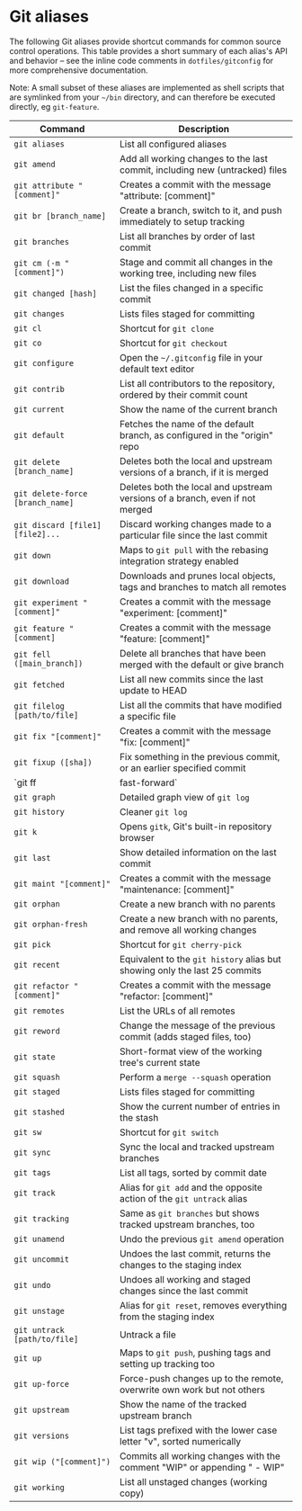 # Git aliases

The following Git aliases provide shortcut commands for common source control operations. This table provides a short summary of each alias's API and behavior – see the inline code comments in `dotfiles/gitconfig` for more comprehensive documentation.

Note: A small subset of these aliases are implemented as shell scripts that are symlinked from your `~/bin` directory, and can therefore be executed directly, eg `git-feature`.

| Command                               | Description                                                                  |
|---------------------------------------|------------------------------------------------------------------------------|
| `git aliases`                         | List all configured aliases                                                  |
| `git amend`                           | Add all working changes to the last commit, including new (untracked) files  |
| `git attribute "[comment]"`           | Creates a commit with the message "attribute: [comment]"                     |
| `git br [branch_name]`                | Create a branch, switch to it, and push immediately to setup tracking        |
| `git branches`                        | List all branches by order of last commit                                    |
| `git cm (-m "[comment]")`             | Stage and commit all changes in the working tree, including new files        |
| `git changed [hash]`                  | List the files changed in a specific commit                                  |
| `git changes`                         | Lists files staged for committing                                            |
| `git cl`                              | Shortcut for `git clone`                                                     |
| `git co`                              | Shortcut for `git checkout`                                                  |
| `git configure`                       | Open the `~/.gitconfig` file in your default text editor                     |
| `git contrib`                         | List all contributors to the repository, ordered by their commit count       |
| `git current`                         | Show the name of the current branch                                          |
| `git default`                         | Fetches the name of the default branch, as configured in the "origin" repo   |
| `git delete [branch_name]`            | Deletes both the local and upstream versions of a branch, if it is merged    |
| `git delete-force [branch_name]`      | Deletes both the local and upstream versions of a branch, even if not merged |
| `git discard [file1] [file2]...`      | Discard working changes made to a particular file since the last commit      |
| `git down`                            | Maps to `git pull` with the rebasing integration strategy enabled            |
| `git download`                        | Downloads and prunes local objects, tags and branches to match all remotes   |
| `git experiment "[comment]"`          | Creates a commit with the message "experiment: [comment]"                    |
| `git feature "[comment]`              | Creates a commit with the message "feature: [comment]"                       |
| `git fell ([main_branch])`            | Delete all branches that have been merged with the default or give branch    |
| `git fetched`                         | List all new commits since the last update to HEAD                           |
| `git filelog [path/to/file]`          | List all the commits that have modified a specific file                      |
| `git fix "[comment]"`                 | Creates a commit with the message "fix: [comment]"                           |
| `git fixup ([sha])`                   | Fix something in the previous commit, or an earlier specified commit         |
| `git ff|fast-forward`                 | Do a fast-forward merge                                                      |
| `git graph`                           | Detailed graph view of `git log`                                             |
| `git history`                         | Cleaner `git log`                                                            |
| `git k`                               | Opens `gitk`, Git's built-in repository browser                              |
| `git last`                            | Show detailed information on the last commit                                 |
| `git maint "[comment]"`               | Creates a commit with the message "maintenance: [comment]"                   |
| `git orphan`                          | Create a new branch with no parents                                          |
| `git orphan-fresh`                    | Create a new branch with no parents, and remove all working changes          |
| `git pick`                            | Shortcut for `git cherry-pick`                                               |
| `git recent`                          | Equivalent to the `git history` alias but showing only the last 25 commits   |
| `git refactor "[comment]"`            | Creates a commit with the message "refactor: [comment]"                      |
| `git remotes`                         | List the URLs of all remotes                                                 |
| `git reword`                          | Change the message of the previous commit (adds staged files, too)           |
| `git state`                           | Short-format view of the working tree's current state                        |
| `git squash`                          | Perform a `merge --squash` operation                                         |
| `git staged`                          | Lists files staged for committing                                            |
| `git stashed`                         | Show the current number of entries in the stash                              |
| `git sw`                              | Shortcut for `git switch`                                                    |
| `git sync`                            | Sync the local and tracked upstream branches                                 |
| `git tags`                            | List all tags, sorted by commit date                                         |
| `git track`                           | Alias for `git add` and the opposite action of the `git untrack` alias       |
| `git tracking`                        | Same as `git branches` but shows tracked upstream branches, too              |
| `git unamend`                         | Undo the previous `git amend` operation                                      |
| `git uncommit`                        | Undoes the last commit, returns the changes to the staging index             |
| `git undo`                            | Undoes all working and staged changes since the last commit                  |
| `git unstage`                         | Alias for `git reset`, removes everything from the staging index             |
| `git untrack [path/to/file]`          | Untrack a file                                                               |
| `git up`                              | Maps to `git push`, pushing tags and setting up tracking too                 |
| `git up-force`                        | Force-push changes up to the remote, overwrite own work but not others       |
| `git upstream`                        | Show the name of the tracked upstream branch                                 |
| `git versions`                        | List tags prefixed with the lower case letter "v", sorted numerically        |
| `git wip ("[comment]")`               | Commits all working changes with the comment "WIP" or appending " - WIP"     |
| `git working`                         | List all unstaged changes (working copy)                                     |
